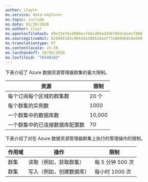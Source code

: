 ```yaml
---
author: ilayrn
ms.service: data-explorer
ms.topic: include
ms.date: 01/20/2020
ms.author: ilayr
ms.openlocfilehash: d9e23e74cd980ecf44cd04ad2b6f89dc6a4cf868
ms.sourcegitcommit: 829d951d5c90442a38012daaf77e86046018e5b9
ms.translationtype: HT
ms.contentlocale: zh-CN
ms.lasthandoff: 10/09/2020
ms.locfileid: "76548183"
---
```

下表介绍了 Azure 数据资源管理器群集的最大限制。

| 资源 | 限制 |
| --- | --- |
| 每个订阅每个区域的群集数 | 20 个 |
| 每个群集的实例数 | 1000 | 
| 一个群集中的数据库数 | 10,000 |
| 一个群集中的已连接数据库配置数 | 70 |

下表介绍了对在 Azure 数据资源管理器群集上执行的管理操作的限制。

| 作用域 | 操作 | 限制 |
| --- | --- | --- |
| 群集 | 读取（例如，获取群集） | 每 5 分钟 500 次 |
| 群集 | 写入（例如，创建数据库） | 每小时 1000 次 |

